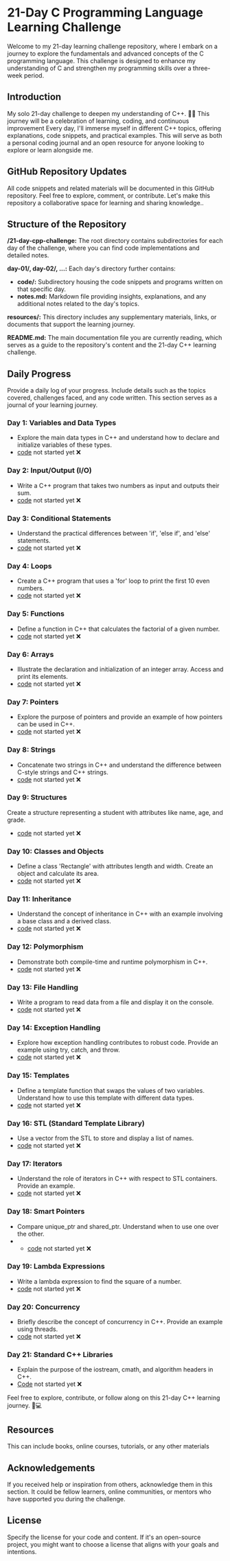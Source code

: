 
# 21-Day C Programming Language Learning Challenge

Welcome to my 21-day learning challenge repository, where I embark on a journey to explore the fundamentals and advanced concepts of the C programming language. This challenge is designed to enhance my understanding of C and strengthen my programming skills over a three-week period.

## Introduction

My solo 21-day challenge to deepen my understanding of C++. 🚀💡 This journey will be a celebration of learning, coding, and continuous improvement
Every day, I'll immerse myself in different C++ topics, offering explanations, code snippets, and practical examples. This will serve as both a personal coding journal and an open resource for anyone looking to explore or learn alongside me.

## GitHub Repository Updates

All code snippets and related materials will be documented in this GitHub repository. Feel free to explore, comment, or contribute. Let's make this repository a collaborative space for learning and sharing knowledge..


## Structure of the Repository
**/21-day-cpp-challenge:** The root directory contains subdirectories for each day of the challenge, where you can find code implementations and detailed notes.

**day-01/, day-02/, ...:** Each day's directory further contains:

- **code/:** Subdirectory housing the code snippets and programs written on that specific day.
- **notes.md:** Markdown file providing insights, explanations, and any additional notes related to the day's topics.
  
**resources/:** This directory includes any supplementary materials, links, or documents that support the learning journey.

**README.md:** The main documentation file you are currently reading, which serves as a guide to the repository's content and the 21-day C++ learning challenge.


## Daily Progress

Provide a daily log of your progress. Include details such as the topics covered, challenges faced, and any code written. This section serves as a journal of your learning journey.

### Day 1: Variables and Data Types
- Explore the main data types in C++ and understand how to declare and initialize variables of these types.
- [code](https://github.com/Xensen008/21_days_cpp_series/blob/main/Day%201/notes.md) not started yet ❌
### Day 2: Input/Output (I/O)
- Write a C++ program that takes two numbers as input and outputs their sum.
- [code](https://github.com/Xensen008/21_days_cpp_series/blob/main/Day%202/notes.md) not started yet ❌
### Day 3: Conditional Statements
- Understand the practical differences between 'if', 'else if', and 'else' statements.
- [code](https://github.com/Xensen008/21_days_cpp_series/blob/main/Day%203/notes.md) not started yet ❌
### Day 4: Loops
- Create a C++ program that uses a 'for' loop to print the first 10 even numbers.
- [code](https://github.com/Xensen008/21_days_cpp_series/blob/main/Day%204/notes.md) not started yet ❌
### Day 5: Functions
- Define a function in C++ that calculates the factorial of a given number.
- [code](https://github.com/Xensen008/21_days_cpp_series/blob/main/Day%205/notes.md) not started yet ❌
### Day 6: Arrays
- Illustrate the declaration and initialization of an integer array. Access and print its elements.
- [code](https://github.com/Xensen008/21_days_cpp_series/blob/main/Day%206/notes.md) not started yet ❌
### Day 7: Pointers
- Explore the purpose of pointers and provide an example of how pointers can be used in C++.
- [code](https://github.com/Xensen008/21_days_cpp_series/blob/main/Day%207/notes.md) not started yet ❌
### Day 8: Strings
- Concatenate two strings in C++ and understand the difference between C-style strings and C++ strings.
- [code](https://github.com/Xensen008/21_days_cpp_series/blob/main/Day%208/notes.md) not started yet ❌
### Day 9: Structures
Create a structure representing a student with attributes like name, age, and grade.
- [code](https://github.com/Xensen008/21_days_cpp_series/blob/main/Day%209/notes.md) not started yet ❌
### Day 10: Classes and Objects
- Define a class 'Rectangle' with attributes length and width. Create an object and calculate its area.
- [code](https://github.com/Xensen008/21_days_cpp_series/blob/main/Day%210/notes.md) not started yet ❌
### Day 11: Inheritance
- Understand the concept of inheritance in C++ with an example involving a base class and a derived class.
- [code](https://github.com/Xensen008/21_days_cpp_series/blob/main/Day%211/notes.md) not started yet ❌
### Day 12: Polymorphism
- Demonstrate both compile-time and runtime polymorphism in C++.
- [code](https://github.com/Xensen008/21_days_cpp_series/blob/main/Day%212/notes.md) not started yet ❌
### Day 13: File Handling
- Write a program to read data from a file and display it on the console.
- [code](https://github.com/Xensen008/21_days_cpp_series/blob/main/Day%213/notes.md) not started yet ❌
### Day 14: Exception Handling
- Explore how exception handling contributes to robust code. Provide an example using try, catch, and throw.
- [code](https://github.com/Xensen008/21_days_cpp_series/blob/main/Day%214/notes.md) not started yet ❌
### Day 15: Templates
- Define a template function that swaps the values of two variables. Understand how to use this template with different data types.
- [code](https://github.com/Xensen008/21_days_cpp_series/blob/main/Day%215/notes.md) not started yet ❌
### Day 16: STL (Standard Template Library)
- Use a vector from the STL to store and display a list of names.
- [code](https://github.com/Xensen008/21_days_cpp_series/blob/main/Day%216/notes.md) not started yet ❌
### Day 17: Iterators
- Understand the role of iterators in C++ with respect to STL containers. Provide an example.
- [code](https://github.com/Xensen008/21_days_cpp_series/blob/main/Day%217/notes.md) not started yet ❌
### Day 18: Smart Pointers
- Compare unique_ptr and shared_ptr. Understand when to use one over the other.
- - [code](https://github.com/Xensen008/21_days_cpp_series/blob/main/Day%218/notes.md) not started yet ❌
### Day 19: Lambda Expressions
- Write a lambda expression to find the square of a number.
- [code](https://github.com/Xensen008/21_days_cpp_series/blob/main/Day%219/notes.md) not started yet ❌
### Day 20: Concurrency
- Briefly describe the concept of concurrency in C++. Provide an example using threads.
- [code](https://github.com/Xensen008/21_days_cpp_series/blob/main/Day%220/notes.md) not started yet ❌
### Day 21: Standard C++ Libraries
- Explain the purpose of the iostream, cmath, and algorithm headers in C++.
- [Code](https://github.com/Xensen008/21_days_cpp_series/blob/main/Day%221/notes.md) not started yet ❌

Feel free to explore, contribute, or follow along on this 21-day C++ learning journey. 🚀💻

## Resources

This can include books, online courses, tutorials, or any other materials 


## Acknowledgements

If you received help or inspiration from others, acknowledge them in this section. It could be fellow learners, online communities, or mentors who have supported you during the challenge.

## License

Specify the license for your code and content. If it's an open-source project, you might want to choose a license that aligns with your goals and intentions.
